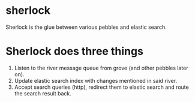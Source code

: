 sherlock
========

Sherlock is the glue between various pebbles and elastic search.


Sherlock does three things
=====

1. Listen to the river message queue from grove (and other pebbles later on).
2. Update elastic search index with changes mentioned in said river.
3. Accept search queries (http), redirect them to elastic search and route the search result back.
